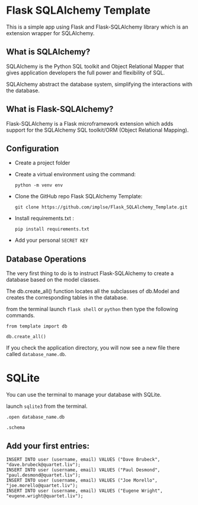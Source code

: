 # Flask SQLAlchemy Template

This is a simple app using Flask and Flask-SQLAlchemy library which is an extension wrapper for SQLAlchemy.

## What is SQLAlchemy?

SQLAlchemy is the Python SQL toolkit and Object Relational Mapper that gives application developers the full power and flexibility of SQL.

SQLAlchemy abstract the database system, simplifying the interactions with the database.


## What is Flask-SQLAlchemy?

Flask-SQLAlchemy is a Flask microframework extension which adds support for the SQLAlchemy SQL toolkit/ORM (Object Relational Mapping).


## Configuration

- Create a project folder

- Create a virtual environment using the command:

    `python -m venv env`

- Clone the GitHub repo Flask SQLAlchemy Template:

    `git clone https://github.com/implse/Flask_SQLAlchemy_Template.git`

- Install requirements.txt :

    `pip install requirements.txt`

- Add your personal `SECRET KEY`


## Database Operations

The very first thing to do is to instruct Flask-SQLAlchemy to create a database based
on the model classes.

The db.create_all() function locates all the subclasses of db.Model and creates the  corresponding tables in the database.

from the terminal launch `flask shell` or `python` then type the following commands.

```
from template import db

db.create_all()

```

If you check the application directory, you will now see a new file there called `database_name.db`.


# SQLite

You can use the terminal to manage your database with SQLite.

launch `sqlite3` from the terminal.

```
.open database_name.db

.schema
````

## Add your first entries:

```
INSERT INTO user (username, email) VALUES ("Dave Brubeck", "dave.brubeck@quartet.liv");
INSERT INTO user (username, email) VALUES ("Paul Desmond", "paul.desmond@quartet.liv");
INSERT INTO user (username, email) VALUES ("Joe Morello", "joe.morello@quartet.liv");
INSERT INTO user (username, email) VALUES ("Eugene Wright", "eugene.wright@quartet.liv");
```
